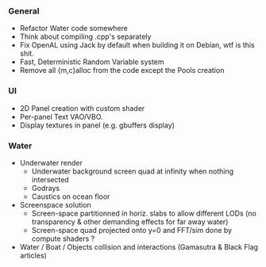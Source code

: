 ### General
- Refactor Water code somewhere
- Think about compiling .cpp's separately
- Fix OpenAL using Jack by default when building it on Debian, wtf is this shit.
- Fast, Deterministic Random Variable system
- Remove all {m,c}alloc from the code except the Pools creation

### UI
- 2D Panel creation with custom shader
- Per-panel Text VAO/VBO.
- Display textures in panel (e.g. gbuffers display)

### Water
- Underwater render
    - Underwater background screen quad at infinity when nothing intersected
    - Godrays
    - Caustics on ocean floor
- Screenspace solution
    - Screen-space partitionned in horiz. slabs to allow different LODs (no transparency & other
    demanding effects for far away water)
    - Screen-space quad projected onto y=0 and FFT/sim done by compute shaders ?
- Water / Boat / Objects collision and interactions (Gamasutra & Black Flag articles)
